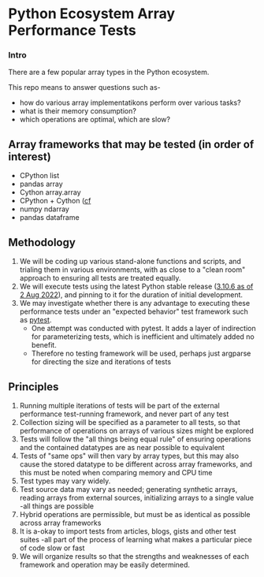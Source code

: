 # Python Ecosystem Array Performance Tests

### Intro
There are a few popular array types in the Python ecosystem.

This repo means to answer questions such as-
- how do various array implementatikons perform over various tasks?
- what is their memory consumption?
- which operations are optimal, which are slow?

## Array frameworks that may be tested (in order of interest)
- CPython list
- pandas array
- Cython array.array
- CPython + Cython ([cf](https://www.cardinalpeak.com/blog/faster-python-with-cython-and-pypy-part-2)
- numpy ndarray
- pandas dataframe

## Methodology

1. We will be coding up various stand-alone functions and scripts, and trialing them in various environments, with as close to a "clean room" approach to ensuring all tests are treated equally.
2. We will execute tests using the latest Python stable release ([3.10.6 as of 2 Aug 2022](https://www.python.org/downloads/release/python-3106/)), and pinning to it for the duration of initial development.
3. We may investigate whether there is any advantage to executing these performance tests under an "expected behavior" test framework such as [pytest](https://github.com/pytest-dev/pytest).
   - One attempt was conducted with pytest. It adds a layer of indirection for parameterizing tests, which is inefficient and ultimately added no benefit.
   - Therefore no testing framework will be used, perhaps just argparse for directing the size and iterations of tests

## Principles

1. Running multiple iterations of tests will be part of the external performance test-running framework, and never part  of any test
2. Collection sizing will be specified as a parameter to all tests, so that performance of operations on arrays of  various sizes might be explored
3. Tests will follow the "all things being equal rule" of ensuring operations and the contained datatypes are as near possible to equivalent
4. Tests of "same ops" will then vary by array types, but this may also cause the stored datatype to be different across array frameworks, and this must be noted when comparing memory and CPU time
5. Test types may vary widely.
6. Test source data may vary as needed; generating synthetic arrays, reading arrays from external sources, initializing arrays to a single value -all things are possible
7. Hybrid operations are permissible, but must be as identical as possible across array frameworks
8. It is a-okay to import tests from articles, blogs, gists and other test suites -all part of the process of learning what makes a particular piece of code slow or fast
9. We will organize results so that the strengths and weaknesses of each framework and operation may be easily determined.
